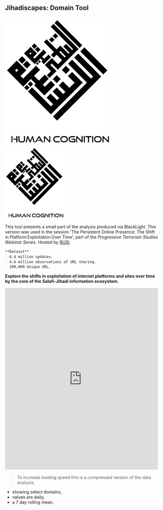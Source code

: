 
## Jihadiscapes: Domain Tool
![Human Cognition](/HC_square1.jpg)
<img src="/HC_square1.jpg"  width="196" height="240">

This tool presents a small part of the analysis produced via BlackLight.
This version was used in the session 'The Persistent Online Presence: The Shift in Platform Exploitation Over Time', part of the _Progressive Terrorism Studies Webinar Series_. Hosted by [RUSI](http://rusi.org).

```markdown
**Dataset**
- 6.4 million updates.
- 4.6 million observations of URL sharing.
- 200,000 Unique URL. 
```
**Explore the shifts in exploitation of internet platforms and sites over time by the core of the Salafi-Jihadi information ecosystem.**

<iframe width="100%" height="600" frameborder="0" scrolling="no" src="https://jihadiscapes.github.io/Domain_tool/Dom_plot_drop3.html "> 
</iframe>

>To increase loading speed this is a compressed version of the data analysis;
- showing select domains, 
- values are daily, 
- a 7 day rolling mean.

